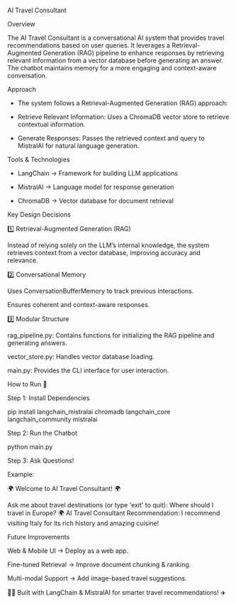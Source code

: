 AI Travel Consultant

Overview

The AI Travel Consultant is a conversational AI system that provides travel recommendations based on user queries. It leverages a Retrieval-Augmented Generation (RAG) pipeline to enhance responses by retrieving relevant information from a vector database before generating an answer. The chatbot maintains memory for a more engaging and context-aware conversation.

Approach

- The system follows a Retrieval-Augmented Generation (RAG) approach:

- Retrieve Relevant Information: Uses a ChromaDB vector store to retrieve contextual information.

- Generate Responses: Passes the retrieved context and query to MistralAI for natural language generation.

Tools & Technologies

- LangChain → Framework for building LLM applications

- MistralAI → Language model for response generation

- ChromaDB → Vector database for document retrieval


Key Design Decisions

1️⃣ Retrieval-Augmented Generation (RAG)

Instead of relying solely on the LLM’s internal knowledge, the system retrieves context from a vector database, improving accuracy and relevance.

2️⃣ Conversational Memory

Uses ConversationBufferMemory to track previous interactions.

Ensures coherent and context-aware responses.

3️⃣ Modular Structure

rag_pipeline.py: Contains functions for initializing the RAG pipeline and generating answers.

vector_store.py: Handles vector database loading.

main.py: Provides the CLI interface for user interaction.

How to Run 🚀

Step 1: Install Dependencies

pip install langchain_mistralai chromadb langchain_core langchain_community mistralai

Step 2: Run the Chatbot

python main.py

Step 3: Ask Questions!

Example:

🌍 Welcome to AI Travel Consultant! 🌍

Ask me about travel destinations (or type 'exit' to quit): Where should I travel in Europe?
🌍 AI Travel Consultant Recommendation:
I recommend visiting Italy for its rich history and amazing cuisine!

Future Improvements

Web & Mobile UI → Deploy as a web app.

Fine-tuned Retrieval → Improve document chunking & ranking.

Multi-modal Support → Add image-based travel suggestions.

👨‍💻 Built with LangChain & MistralAI for smarter travel recommendations! ✈️

